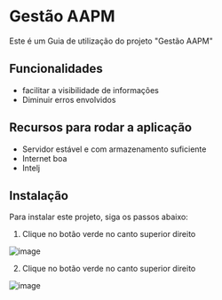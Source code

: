 # Gestão AAPM

Este é um Guia de utilização do projeto "Gestão AAPM"

## Funcionalidades

- facilitar a visibilidade de informações
- Diminuir erros envolvidos

## Recursos para rodar a aplicação

- Servidor estável e com armazenamento suficiente
- Internet boa
- Intelj
  

## Instalação

Para instalar este projeto, siga os passos abaixo:

1. Clique no botão verde no canto superior direito

![image](https://github.com/user-attachments/assets/be673591-61f6-4567-a823-5d83395ef8bf)

2. Clique no botão verde no canto superior direito

![image](https://github.com/user-attachments/assets/23de4954-5176-4a6e-ade5-19478cabd435)


